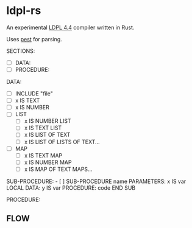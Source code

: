 # ldpl-rs

An experimental [LDPL 4.4][ldpl] compiler written in Rust.

Uses [pest] for parsing.

SECTIONS:

- [ ] DATA:
- [ ] PROCEDURE:

DATA:

- [ ] INCLUDE "file"
- [ ] x IS TEXT
- [ ] x IS NUMBER
- [ ] LIST
  - [ ] x IS NUMBER LIST
  - [ ] x IS TEXT LIST
  - [ ] x IS LIST OF TEXT
  - [ ] x IS LIST OF LISTS OF TEXT...
- [ ] MAP
  - [ ] x IS TEXT MAP
  - [ ] x IS NUMBER MAP
  - [ ] x IS MAP OF TEXT MAPS...

SUB-PROCEDURE: - [ ] SUB-PROCEDURE name
PARAMETERS:
x IS var
LOCAL DATA:
y IS var
PROCEDURE:
code
END SUB

PROCEDURE:

## FLOW

[ldpl]: https://www.ldpl-lang.org/
[pest]: https://pest.rs/

